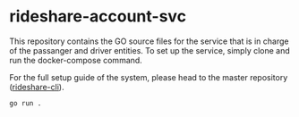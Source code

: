 # rideshare-account-svc

This repository contains the GO source files for the service that is in charge of the passanger and driver entities. To set up the service, simply clone and run the docker-compose command. 


For the full setup guide of the system, please head to the master repository ([rideshare-cli](https://github.com/NPLeeWenKang/rideshare-cli)).

```
go run .
```